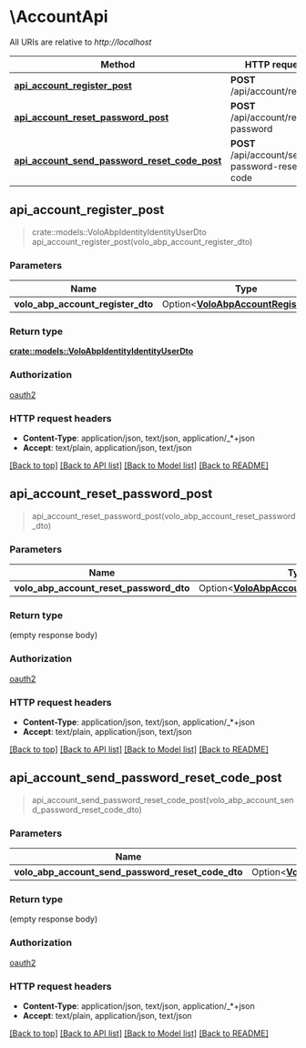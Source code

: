 # \AccountApi

All URIs are relative to *http://localhost*

Method | HTTP request | Description
------------- | ------------- | -------------
[**api_account_register_post**](AccountApi.md#api_account_register_post) | **POST** /api/account/register | 
[**api_account_reset_password_post**](AccountApi.md#api_account_reset_password_post) | **POST** /api/account/reset-password | 
[**api_account_send_password_reset_code_post**](AccountApi.md#api_account_send_password_reset_code_post) | **POST** /api/account/send-password-reset-code | 



## api_account_register_post

> crate::models::VoloAbpIdentityIdentityUserDto api_account_register_post(volo_abp_account_register_dto)


### Parameters


Name | Type | Description  | Required | Notes
------------- | ------------- | ------------- | ------------- | -------------
**volo_abp_account_register_dto** | Option<[**VoloAbpAccountRegisterDto**](VoloAbpAccountRegisterDto.md)> |  |  |

### Return type

[**crate::models::VoloAbpIdentityIdentityUserDto**](Volo.Abp.Identity.IdentityUserDto.md)

### Authorization

[oauth2](../README.md#oauth2)

### HTTP request headers

- **Content-Type**: application/json, text/json, application/_*+json
- **Accept**: text/plain, application/json, text/json

[[Back to top]](#) [[Back to API list]](../README.md#documentation-for-api-endpoints) [[Back to Model list]](../README.md#documentation-for-models) [[Back to README]](../README.md)


## api_account_reset_password_post

> api_account_reset_password_post(volo_abp_account_reset_password_dto)


### Parameters


Name | Type | Description  | Required | Notes
------------- | ------------- | ------------- | ------------- | -------------
**volo_abp_account_reset_password_dto** | Option<[**VoloAbpAccountResetPasswordDto**](VoloAbpAccountResetPasswordDto.md)> |  |  |

### Return type

 (empty response body)

### Authorization

[oauth2](../README.md#oauth2)

### HTTP request headers

- **Content-Type**: application/json, text/json, application/_*+json
- **Accept**: text/plain, application/json, text/json

[[Back to top]](#) [[Back to API list]](../README.md#documentation-for-api-endpoints) [[Back to Model list]](../README.md#documentation-for-models) [[Back to README]](../README.md)


## api_account_send_password_reset_code_post

> api_account_send_password_reset_code_post(volo_abp_account_send_password_reset_code_dto)


### Parameters


Name | Type | Description  | Required | Notes
------------- | ------------- | ------------- | ------------- | -------------
**volo_abp_account_send_password_reset_code_dto** | Option<[**VoloAbpAccountSendPasswordResetCodeDto**](VoloAbpAccountSendPasswordResetCodeDto.md)> |  |  |

### Return type

 (empty response body)

### Authorization

[oauth2](../README.md#oauth2)

### HTTP request headers

- **Content-Type**: application/json, text/json, application/_*+json
- **Accept**: text/plain, application/json, text/json

[[Back to top]](#) [[Back to API list]](../README.md#documentation-for-api-endpoints) [[Back to Model list]](../README.md#documentation-for-models) [[Back to README]](../README.md)

